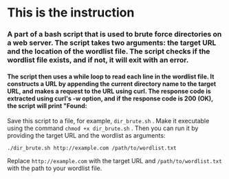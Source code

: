 # This is the instruction

### A part of a bash script that is used to brute force directories on a web server. The script takes two arguments: the target URL and the location of the wordlist file. The script checks if the wordlist file exists, and if not, it will exit with an error.

#### The script then uses a while loop to read each line in the wordlist file. It constructs a URL by appending the current directory name to the target URL, and makes a request to the URL using curl. The response code is extracted using curl's -w option, and if the response code is 200 (OK), the script will print "Found: 



Save this script to a file, for example, ` dir_brute.sh ` . Make it executable using the command ` chmod +x dir_brute.sh ` . Then you can run it by providing the target URL and the wordlist as arguments:

```
./dir_brute.sh http://example.com /path/to/wordlist.txt
```
Replace ` http://example.com ` with the target URL and ` /path/to/wordlist.txt ` with the path to your wordlist file.
